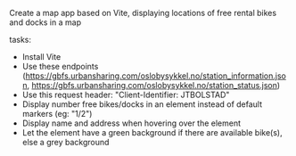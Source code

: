 Create a map app based on Vite, displaying locations of free rental bikes and docks in a map

tasks:
- Install Vite
- Use these endpoints (https://gbfs.urbansharing.com/oslobysykkel.no/station_information.json, https://gbfs.urbansharing.com/oslobysykkel.no/station_status.json)
- Use this request header: "Client-Identifier: JTBOLSTAD"
- Display number free bikes/docks in an element instead of default markers (eg: "1/2")
- Display name and address when hovering over the element
- Let the element have a green background if there are available bike(s), else a grey background